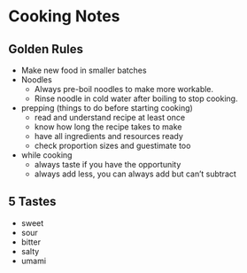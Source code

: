 # Cooking Notes

## Golden Rules

- Make new food in smaller batches
- Noodles
  - Always pre-boil noodles to make more workable.
  - Rinse noodle in cold water after boiling to stop cooking.
- prepping (things to do before starting cooking)
  - read and understand recipe at least once
  - know how long the recipe takes to make
  - have all ingredients and resources ready
  - check proportion sizes and guestimate too
- while cooking
  - always taste if you have the opportunity
  - always add less, you can always add but can’t subtract

## 5 Tastes

- sweet
- sour
- bitter
- salty
- umami
